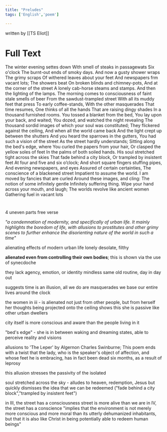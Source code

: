 ```yaml
---
title: "Preludes"
tags: ['English','poem']

---
```


written by [[TS Eliot]]

# Full Text

The winter evening settes down 
With smell of steaks in passagewats
Six o'clock 
The burnt-out ends of smoky days.
And now a gusty shower wraps 
The grimy scraps
Of withered leaves about your feet
And newspapers frm vacant lots;
The showers beat
On broken blinds and chimney-pots,
And at the corner of the street
A lonely cab-horse steams and stamps. 
And then the lighting of the lamps. 
The morning comes to consciousness 
of faint stale smells of beer 
From the sawdust-trampled street
With all its muddy feet that press
To early coffee-stands,
With the other masquerades
That time resumes,
One thinks of all the hands
That are raising dingy shades
In a thousand furnished rooms.
You tossed a blanket from the bed,
You lay upon your back, and waited;
You dozed, and watched the night revealing
The thousand sordid images
of which your soul was constituted;
They flickered against the ceiling,
And when all the world came back
And the light crept up between the shutters
And you heard the sparrows in the gutters,
You had such a vision of the street
As the street hardly understands;
Sitting along the bed's edge, where
You curled the papers from your hair,
Or clasped the yellow soles of feet
In the palms of both soiled hands.
His soul stretched tight across the skies
That fade behind a city block,
Or trampled by insistent feet
At four and five and six o’clock;
And short square fingers stuffing pipes,
And evening newspapers, and eyes
Assured of certain certainties,
The conscience of a blackened street
Impatient to assume the world.
I am moved by fancies that are curled
Around these images, and cling:
The notion of some infinitely gentle
Infinitely suffering thing.
Wipe your hand across your mouth, and laugh;
The worlds revolve like ancient women
Gathering fuel in vacant lots

 
# 

4 uneven parts
free verse

*"a condemnation of modernity, and specifically of urban life. It mainly highlights the boredom of life, with allusions to prostitutes and other grimy scenes to further enhance the disorienting nature of the world in such a time"*

alienating effects of modern urban life 
lonely
desolate, filthy 

**alienated even from controlling their own bodies**; this is shown via the use of synecdoche

they lack agency, emotion, or identity 
mindless
same old routine, day in day out

suggests time is an illusion, all we do are masquerades
we base our entire lives around the clock 

the women in iii - 
is alienated not just from other people, but from herself
her thoughts being projected onto the ceiling shows this 
she is passive like other urban dwellers 

city itself is more conscious and aware than the people living in it


"bed's edge" - she is in between waking and dreaming states, able to perceive reality and visions 

allusions to 'The Leper' by Algernon Charles Swinburne; 
This poem ends with a twist that the lady, who is the speaker's object of affection, and whose feet he is embracing, has in fact been dead six months, as a result of leprosy

this allusion stresses the passivity of the isolated

soul stretched across the sky - alludes to heaven, redemption, Jesus
but quickly dismisses the idea that we can be redeemed ("fade behind a city block","trampled by insistent feet")

in III, the street has a consciousness
	street is more alive than we are
in IV, the street has a conscience 
"implies that the environment is not merely more conscious and more moral than its utterly dehumanized inhabitants, but that it is also like Christ in being potentially able to redeem human beings"